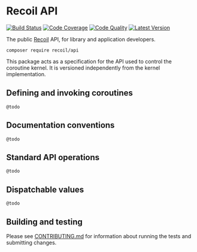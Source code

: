 # Recoil API

[![Build Status](http://img.shields.io/travis/recoilphp/api/master.svg?style=flat-square)](https://travis-ci.org/recoilphp/api)
[![Code Coverage](https://img.shields.io/codecov/c/github/recoilphp/api/master.svg?style=flat-square)](https://codecov.io/github/recoilphp/api)
[![Code Quality](https://img.shields.io/scrutinizer/g/recoilphp/api/master.svg?style=flat-square)](https://scrutinizer-ci.com/g/recoilphp/api/)
[![Latest Version](http://img.shields.io/packagist/v/recoil/api.svg?style=flat-square&label=semver)](https://semver.org)

The public [Recoil](https://github.com/recoilphp/recoil) API, for library and application developers.

    composer require recoil/api

This package acts as a specification for the API used to control the coroutine kernel. It is versioned independently from the kernel implementation.

## Defining and invoking coroutines

    @todo

## Documentation conventions

    @todo

## Standard API operations

    @todo

## Dispatchable values

    @todo

## Building and testing

Please see [CONTRIBUTING.md](.github/CONTRIBUTING.md) for information about
running the tests and submitting changes.
